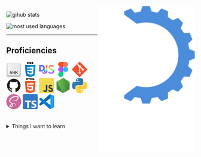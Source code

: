 <!-- midnight-purple theme also looks really good -->
<img alt="logo" src="https://raw.githubusercontent.com/MikhaD/MikhaD/main/img/logo.svg" align="right" width="260px">

![gihub stats](https://github-readme-stats.vercel.app/api?username=MikhaD&show_icons=true&count_private=true&bg_color=0000&text_color=888&theme=github_dark&hide_border=true)

![most used languages](https://github-readme-stats.vercel.app/api/top-langs/?username=MikhaD&layout=compact&langs_count=10&bg_color=0000&text_color=888&theme=github_dark&card_width=445&hide_border=true)

---
## Proficiencies

<div>
	<img width="40" src="https://raw.githubusercontent.com/MikhaD/MikhaD/main/img/icons/ahk.svg" alt="ahk">
	<img width="40" src="https://raw.githubusercontent.com/MikhaD/MikhaD/main/img/icons/css.svg" alt="css">
	<img width="40" src="https://raw.githubusercontent.com/MikhaD/MikhaD/main/img/icons/discordjs.svg" alt="discordjs">
	<img width="40" src="https://raw.githubusercontent.com/MikhaD/MikhaD/main/img/icons/figma.svg" alt="figma">
	<img width="40" src="https://raw.githubusercontent.com/MikhaD/MikhaD/main/img/icons/git.svg" alt="git">
	<img width="40" src="https://raw.githubusercontent.com/MikhaD/MikhaD/main/img/icons/github.svg" alt="github">
	<img width="40" src="https://raw.githubusercontent.com/MikhaD/MikhaD/main/img/icons/html.svg" alt="html">
	<img width="40" src="https://raw.githubusercontent.com/MikhaD/MikhaD/main/img/icons/javascript.svg" alt="javascript">
	<img width="40" src="https://raw.githubusercontent.com/MikhaD/MikhaD/main/img/icons/node.svg" alt="node">
	<img width="40" src="https://raw.githubusercontent.com/MikhaD/MikhaD/main/img/icons/python.svg" alt="python">
	<img width="40" src="https://raw.githubusercontent.com/MikhaD/MikhaD/main/img/icons/scss.svg" alt="scss">
	<img width="40" src="https://raw.githubusercontent.com/MikhaD/MikhaD/main/img/icons/typescript.svg" alt="typescript">
	<img width="40" src="https://raw.githubusercontent.com/MikhaD/MikhaD/main/img/icons/vscode.svg" alt="vscode">
</div>
<br><br>
<details>
	<summary>Things I want to learn</summary>
	
	- Go
	- Svelte
	- Kotlin
	- OpenCV
	- Web Assembly
	- VSCode Extension development
</details>
